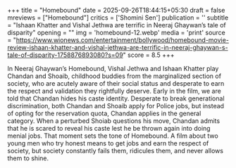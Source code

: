+++
title = "Homebound"
date = 2025-09-26T18:44:15+05:30
draft = false
mreviews = ["Homebound"]
critics = ['Shomini Sen']
publication = ''
subtitle = "Ishaan Khatter and Vishal Jethwa are terrific in Neeraj Ghaywan’s tale of disparity"
opening = ""
img = 'homebound-12.webp'
media = 'print'
source = "https://www.wionews.com/entertainment/bollywood/homebound-movie-review-ishaan-khatter-and-vishal-jethwa-are-terrific-in-neeraj-ghaywan-s-tale-of-disparity-1758876893080?s=09"
score = 8.5
+++

In Neeraj Ghaywan’s Homebound, Vishal Jethwa and Ishaan Khatter play Chandan and Shoaib, childhood buddies from the marginalized section of society, who are acutely aware of their social status and desperate to earn the respect and validation they rightfully deserve. Early in the film, we are told that Chandan hides his caste identity. Desperate to break generational discrimination, both Chandan and Shoaib apply for Police jobs, but instead of opting for the reservation quota, Chandan applies in the general category. When a perturbed Shoiab questions his move, Chandan admits that he is scared to reveal his caste lest he be thrown again into doing menial jobs. That moment sets the tone of Homebound. A film about two young men who try honest means to get jobs and earn the respect of society, but society constantly fails them, ridicules them, and never allows them to shine.
